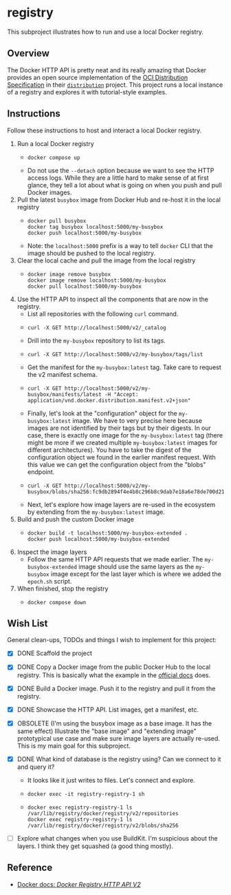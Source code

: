 # registry

This subproject illustrates how to run and use a local Docker registry.


## Overview

The Docker HTTP API is pretty neat and its really amazing that Docker provides an open source implementation of the
[OCI Distribution Specification](https://github.com/opencontainers/distribution-spec) in their [`distribution`](https://github.com/distribution/distribution)
project. This project runs a local instance of a registry and explores it with tutorial-style examples.


## Instructions

Follow these instructions to host and interact a local Docker registry.

1. Run a local Docker registry
   * ```shell
     docker compose up
     ```
   * Do not use the `--detach` option because we want to see the HTTP access logs. While they are a little hard to make
     sense of at first glance, they tell a lot about what is going on when you push and pull Docker images.
2. Pull the latest `busybox` image from Docker Hub and re-host it in the local registry
   * ```shell
     docker pull busybox
     docker tag busybox localhost:5000/my-busybox
     docker push localhost:5000/my-busybox
     ```
   * Note: the `localhost:5000` prefix is a way to tell `docker` CLI that the image should be pushed to the local registry. 
3. Clear the local cache and pull the image from the local registry
   * ```shell
     docker image remove busybox
     docker image remove localhost:5000/my-busybox
     docker pull localhost:5000/my-busybox
     ```
4. Use the HTTP API to inspect all the components that are now in the registry.
   * List all repositories with the following `curl` command.
   * ```shell
     curl -X GET http://localhost:5000/v2/_catalog
     ```
   * Drill into the `my-busybox` repository to list its tags.
   * ```shell
     curl -X GET http://localhost:5000/v2/my-busybox/tags/list
     ```
   * Get the manifest for the `my-busybox:latest` tag. Take care to request the v2 manifest schema.
   * ```shell
     curl -X GET http://localhost:5000/v2/my-busybox/manifests/latest -H "Accept: application/vnd.docker.distribution.manifest.v2+json"
     ```
   * Finally, let's look at the "configuration" object for the `my-busybox:latest` image. We have to very precise here
     because images are not identified by their tags but by their digests. In our case, there is exactly one image for
     the `my-busybox:latest` tag (there might be more if we created multiple `my-busybox:latest` images for different
     architectures). You have to take the digest of the configuration object we found in the earlier manifest request.
     With this value we can get the configuration object from the "blobs" endpoint.
   * ```shell
     curl -X GET http://localhost:5000/v2/my-busybox/blobs/sha256:fc9db2894f4e4b8c296b8c9dab7e18a6e78de700d21bc0cfaf5c78484226db9c
     ```
   * Next, let's explore how image layers are re-used in the ecosystem by extending from the `my-busybox:latest` image. 
5. Build and push the custom Docker image
   * ```shell
     docker build -t localhost:5000/my-busybox-extended .
     docker push localhost:5000/my-busybox-extended
     ```
6. Inspect the image layers
   * Follow the same HTTP API requests that we made earlier. The `my-busybox-extended` image should use the same layers
     as the `my-busybox` image except for the last layer which is where we added the `epoch.sh` script.
7. When finished, stop the registry
   * ```shell
     docker compose down
     ```



## Wish List

General clean-ups, TODOs and things I wish to implement for this project:

* [x] DONE Scaffold the project
* [x] DONE Copy a Docker image from the public Docker Hub to the local registry. This is basically what the example in the
  [official docs](https://docs.docker.com/registry/deploying/) does. 
* [x] DONE Build a Docker image. Push it to the registry and pull it from the registry.
* [x] DONE Showcase the HTTP API. List images, get a manifest, etc.
* [x] OBSOLETE (I'm using the busybox image as a base image. It has the same effect) Illustrate the "base image" and "extending image" prototypical use case and make sure image layers are actually
  re-used. This is my main goal for this subproject.
* [x] DONE What kind of database is the registry using? Can we connect to it and query it?
   * It looks like it just writes to files. Let's connect and explore.
   * ```shell
     docker exec -it registry-registry-1 sh
     ```
   * ```shell
     docker exec registry-registry-1 ls /var/lib/registry/docker/registry/v2/repositories
     docker exec registry-registry-1 ls /var/lib/registry/docker/registry/v2/blobs/sha256
     ```
* [ ] Explore what changes when you use BuildKit. I'm suspicious about the layers. I think they get squashed (a good thing mostly).


## Reference

* [Docker docs: *Docker Registry HTTP API V2*](https://docs.docker.com/registry/spec/api/)
